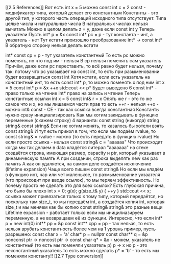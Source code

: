 [[2.5 References]]
Вот есть int x = 5
можно const int c = 2
const - модификатор типа, который делает его константным
Константы - это другой тип, у которого часть операций исходного типа отсутствует.
Типа целые числа и натуральные числа
В натуральных числах нельзя вычитать
Можно в целом делать z = y, даже если const int y
Теперь указатели
Пусть int* p = &x
const int* pc = p - тут константа - инт, а указатель - нет
Тут кстати произошло преобразование
int* -> const int*
В обратную сторону нельзя делать кстати

int* const cp = p - тут указатель константный
То есть pc можно поменять, но что под им - нельзя
В cp нельзя поменять сам указатель
Причём, даже если pc переставить, то всё равно будет нельзя, почему так:
потому что pc указывает на const int, то есть при разыменовании будет возвращаться const int
Хотя кстати, если есть указатель на константный инт, то есть const int* p, то можно поменять х под ним
int x = 5
const int* p = &x
++x
std::cout << p*
Будет выведено 6
const int* - право только на чтение
int* право на запись и чтение
Теперь константные ссылки
int x = 5
const int& r = x
Опять же r - это то же самое что и x, но мы лишаемся части прав
то есть
++r - нельзя
++x - можно
int& const - CE - так как ссылка всегда константная 
Константы нужно сразу инициализировать
Как мы хотим закидывать в функцию переменные (скажем строку)
4 варианта:
const string (никогда)
string
string&
const string&
Если не хотим менять, то казалось бы хотели взять const string&
И тут есть прикол в том, что если мы подаём rvalue, то const string& = rvalue - можно (то есть передать в функцию rvalue)
Но если просто ссылка - нельзя
const string& c = "aaaaaa"
Что происходит когда мы так делаем
в data кладётся литерал "aaaaaaa"
на стеке создаётся строка, имеющая размер, capacity и ptr, который указывает в динамическую память
А при создании, строка выделять new как раз память 
А как он удаляется, на самом деле создаётся исключение (lifetime expansion)
Чаще всего пишем const string&
Но если мы кладём в функцию инт, чар или чет маленькое, то размыменование укзаателя (что происходит при вводе ссылок), то мы теряем эффективность.
Но почему просто не сделать это для всех ссылок?
Есть глубокая причина, что было бы плохо
int x = 0;
g(x);
g(size_t& y) {
++y
}
std::cout << x;
ссылка может привязаться только к тому типу, который передаётся, но поскольку там size_t, то мы передаём int, а создаётся копия int, которая size_t и мы меняем как бы копию
const string&
string&
это разные вещи
Lifetime expansion - работает только если мы иницилиазируем переменную, а не возвращаем её из функции.
Интересно, что если
int* p = new int(0)
int** pp = &p
const int** cpp = pp - так нельзя, то есть нельзя врубать константность более чем на 1 уровнь
пример, пусть разрешено:
const char x = 'a'
char* p = nullptr
const char** q = &p 
nonconst ptr -> noncost ptr -> const char
q* = &x - можем, указатель не константный (то есть мы поменяли указатель p)
p -> x
но p - это неконстантный указатель
то есть можно сделать
p* = 'b' - то есть мы поменяли константу!!
[[2.7 Type conversion]]

